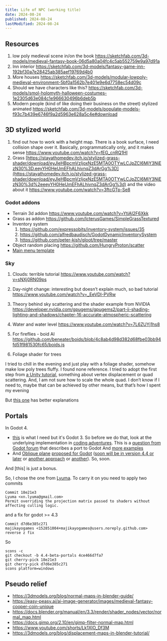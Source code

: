 ```yaml
---
title: Life of NPC (working title)
date: 2024-08-24
published: 2024-08-24
lastModified: 2024-08-24
---
```



## Resources

1. low poly medieval scene in/on the book https://sketchfab.com/3d-models/medieval-fantasy-book-06d5a80a04fc4c5ab552759e9a97d91a
1. Inn interior https://sketchfab.com/3d-models/fantasy-game-inn-192bf30a7e28425ab385aef19769d4b0
1. More houses https://sketchfab.com/3d-models/modular-lowpoly-medieval-environment-5bf0a1562b7e401e9e6d7758ec54d09c
1. Should we have characters like this? https://sketchfab.com/3d-models/smol-holomyth-halloween-costumes-1e2305d63e084c1e966630496b6deb5b
2. Modern people (kind of like doing their business on the street) stylized animated https://sketchfab.com/3d-models/populate-models-f93c7b439e6746f9a2d5963e628a5c4e#download

## 3D stylized world

1. find out how to work with a height map. There is a book surface, I need collision shape over it. Basically, programmatically only, and it makes sense https://www.youtube.com/watch?v=fEG_cnRQ1HI
1. Grass [https://stayathomedev.itch.io/stylized-grass-shader/download/eyJleHBpcmVzIjoxNzE5MTA0OTYwLCJpZCI6MjY3NjEzN30%3D.eeyYH0HeUmEFhALhivnqZ3dArGg%3D](https://stayathomedev.itch.io/stylized-grass-shader/download/eyJleHBpcmVzIjoxNzE5MTA0OTYwLCJpZCI6MjY3NjEzN30%3d%2eeeyYH0HeUmEFhALhivnqZ3dArGg%3d) and the video about it https://www.youtube.com/watch?v=3ftcGTp-Se8


### Godot addons

- Terrain 3d addon https://www.youtube.com/watch?v=YtiAI2F6Xkk
- Grass as addon https://github.com/IcterusGames/SimpleGrassTextured
- Inventory system 
  1. https://github.com/expressobits/inventory-system/issues/35 
  2. https://github.com/alfredbaudisch/GodotDynamicInventorySystem 
  3. https://github.com/peter-kish/gloot/tree/master
- Object random placing https://github.com/HungryProton/scatter
- [Main menu template](https://github.com/Maaack/Godot-Menus-Template)

### Sky

1. Clouds: terrible tutorial https://www.youtube.com/watch?v=sNXj0RN09ps
1. Day-night change: interesting but doesn’t explain much, so bad tutorial https://www.youtube.com/watch?v=_EeVDI-PVRw
1. Theory behind sky scattering and the shader example from NVIDIA https://developer.nvidia.com/gpugems/gpugems2/part-ii-shading-lighting-and-shadows/chapter-16-accurate-atmospheric-scattering


1. Water and water level https://www.youtube.com/watch?v=7L6ZUYj1hs8
1. For fireflies - boid AI https://github.com/beneater/boids/blob/4c8ab4d98d382d68fbe03bb94fd51f981530fc65/boids.js
1. Foliage shader for trees

I tried to chill in the evening and just play with a foliage shader, somehow make low poly trees fluffy. I found none reference. I tried to adopt the first step from [a Unity tutorial](https://youtu.be/flbnFFZWcsc?si=4ROO-tM0OvfIWsag), something about vertex displacement or quad scattering. And, I am not sure how to scale the whole quad. I don’t know if I need to, maybe that can be achieved by other means, but that’s how I spent my evening

But [this one](https://www.youtube.com/watch?v=iASMFba7GeI) has better explanations

## Portals

In Godot 4.

- [this](https://www.youtube.com/watch?v=ReMKWYmifN8) is what I need but it's Godot 3. So before we do that, look at the underlying implementation in [coding adventures](https://www.youtube.com/watch?v=cWpFZbjtSQg&t=0s). This is a [question from Godot forum](https://forum.godotengine.org/t/oblique-near-clipping-plane-for-camera/19388) that describes a port to Godot  And [more examples](https://www.youtube.com/watch?v=hchttF-iN7Y)
- And [Oblique plane](https://www.terathon.com/lengyel/Lengyel-Oblique.pdf) [proposed for Godot](https://github.com/godotengine/godot-proposals/issues/2713) ([soon will be in version 4.4 or later](https://github.com/godotengine/godot/pull/89140)  or [another approach](https://github.com/godotengine/godot/pull/85529) or [another](https://github.com/godotengine/godot/pull/84454)). So, soon.

And [this] is just a bonus.

So, I chose the one from [Lyuma](https://github.com/godotengine/godot/compare/master...V-Sekai:godot:override_projection_4.2). To carry it on you need to apply two commits

```
Commit 18e21e3
Lyuma <xn.lyuma@gmail.com>
Permit overriding the projection matrix passed to shaders without affecting culling logic.
```

and a fix for godot >= 4.3

```
Commit d7d6e385c271
majikayogames <152851004+majikayogames@users.noreply.github.com>
reverse z fix
```

So 

```
scons -c
git checkout -b 4.4-beta-portals 4ce466d7fa7
git cherry-pick 18e21e3
git cherry-pick d7d6e385c271
scons platform=windows
```


## Pseudo relief

- https://3dmodels.org/blog/normal-maps-in-blender-guide/
- https://easy-peasy.ai/ai-image-generator/images/medieval-fantasy-cooper-coin-unique
- https://docs.blender.org/manual/en/3.3/render/shader_nodes/vector/normal_map.html
- https://docs.gimp.org/2.10/en/gimp-filter-normal-map.html
- https://www.youtube.com/shorts/Lk1XlO_Df3M
- https://3dmodels.org/blog/displacement-maps-in-blender-tutorial/

